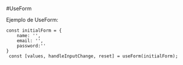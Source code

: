 #UseForm

Ejemplo de UseForm:
```
const initialForm = {
    name: '',
    email: '',
    password:''
}
 const [values, handleInputChange, reset] = useForm(initialForm);
```